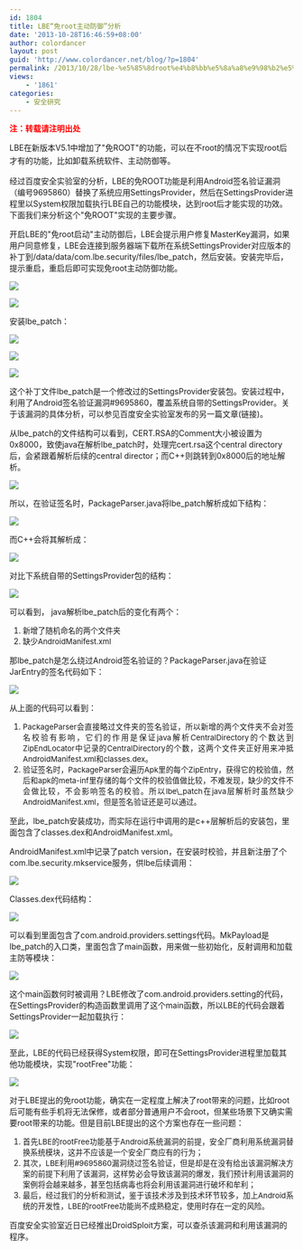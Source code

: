 ```yaml
---
id: 1804
title: LBE“免root主动防御”分析
date: '2013-10-28T16:46:59+08:00'
author: colordancer
layout: post
guid: 'http://www.colordancer.net/blog/?p=1804'
permalink: /2013/10/28/lbe-%e5%85%8droot%e4%b8%bb%e5%8a%a8%e9%98%b2%e5%be%a1%e5%88%86%e6%9e%90/
views:
    - '1861'
categories:
    - 安全研究
---
```


 <span style="color:#FF0000;">**注：转载请注明出处**</span>

 <span style="line-height: 1.6em;">LBE在新版本V5.1中增加了"免ROOT"的功能，可以在不root的情况下实现root后才有的功能，比如卸载系统软件、主动防御等。</span>

 经过百度安全实验室的分析，LBE的免ROOT功能是利用Android签名验证漏洞（编号9695860）替换了系统应用SettingsProvider，然后在SettingsProvider进程里以System权限加载执行LBE自己的功能模块，达到root后才能实现的功效。下面我们来分析这个"免ROOT"实现的主要步骤。

 开启LBE的"免root启动"主动防御后，LBE会提示用户修复MasterKey漏洞，如果用户同意修复，LBE会连接到服务器端下载所在系统SettingsProvider对应版本的补丁到/data/data/com.lbe.security/files/lbe\_patch，然后安装。安装完毕后，提示重启，重启后即可实现免root主动防御功能。

 ![](http://www.colordancer.net/blog/wp-content/uploads/2013/10/102813_0846_LBEroot1.png)

 ![](http://www.colordancer.net/blog/wp-content/uploads/2013/10/102813_0846_LBEroot2.png)

 安装lbe\_patch：

 ![](http://www.colordancer.net/blog/wp-content/uploads/2013/10/102813_0846_LBEroot3.png)

 ![](http://www.colordancer.net/blog/wp-content/uploads/2013/10/102813_0846_LBEroot4.png)

 ![](http://www.colordancer.net/blog/wp-content/uploads/2013/10/102813_0846_LBEroot5.png)

 这个补丁文件lbe\_patch是一个修改过的SettingsProvider安装包。安装过程中，利用了Android签名验证漏洞#9695860，覆盖系统自带的SettingsProvider。关于该漏洞的具体分析，可以参见百度安全实验室发布的另一篇文章(链接)。

 从lbe\_patch的文件结构可以看到，CERT.RSA的Comment大小被设置为0x8000，致使java在解析lbe\_patch时，处理完cert.rsa这个central directory后，会紧跟着解析后续的central director；而C++则跳转到0x8000后的地址解析。

 ![](http://www.colordancer.net/blog/wp-content/uploads/2013/10/102813_0846_LBEroot6.png)

 所以，在验证签名时，PackageParser.java将lbe\_patch解析成如下结构：

 ![](http://www.colordancer.net/blog/wp-content/uploads/2013/10/102813_0846_LBEroot7.png)

 而C++会将其解析成：

 ![](http://www.colordancer.net/blog/wp-content/uploads/2013/10/102813_0846_LBEroot8.png)

 对比下系统自带的SettingsProvider包的结构：

 ![](http://www.colordancer.net/blog/wp-content/uploads/2013/10/102813_0846_LBEroot9.png)

 可以看到， java解析lbe\_patch后的变化有两个：

1. <div style="text-align: justify"> <span style="font-size:10pt">新增了随机命名的两个文件夹</span> </div>
2. <div style="text-align: justify"> <span style="font-size:10pt">缺少AndroidManifest.xml</span> </div>

 那lbe\_patch是怎么绕过Android签名验证的？PackageParser.java在验证JarEntry的签名代码如下：

 ![](http://www.colordancer.net/blog/wp-content/uploads/2013/10/102813_0846_LBEroot10.png)

 从上面的代码可以看到：

1. <div style="text-align: justify"> <span style="font-size:10pt">PackageParser会直接略过文件夹的签名验证，所以新增的两个文件夹不会对签名校验有影响，它们的作用是保证java解析CentralDirectory的个数达到ZipEndLocator中记录的CentralDirectory的个数，这两个文件夹正好用来冲抵AndroidManifest.xml和classes.dex。</span> </div>
2. <div style="text-align: justify"> <span style="font-size:10pt">验证签名时，PackageParser会遍历Apk里的每个ZipEntry，获得它的校验值，然后和apk的meta-inf里存储的每个文件的校验值做比较，不难发现，缺少的文件不会做比较，不会影响签名的校验。所以lbe\_patch在java层解析时虽然缺少AndroidManifest.xml，但是签名验证还是可以通过。</span> </div>

 至此，lbe\_patch安装成功，而实际在运行中调用的是c++层解析后的安装包，里面包含了classes.dex和AndroidManifest.xml。

 AndroidManifest.xml中记录了patch version，在安装时校验，并且新注册了个com.lbe.security.mkservice服务，供lbe后续调用：

 ![](http://www.colordancer.net/blog/wp-content/uploads/2013/10/102813_0846_LBEroot11.png)

 Classes.dex代码结构：

 ![](http://www.colordancer.net/blog/wp-content/uploads/2013/10/102813_0846_LBEroot12.png)

 可以看到里面包含了com.android.providers.settings代码。MkPayload是lbe\_patch的入口类，里面包含了main函数，用来做一些初始化，反射调用和加载主防等模块：

 ![](http://www.colordancer.net/blog/wp-content/uploads/2013/10/102813_0846_LBEroot13.png)

 这个main函数何时被调用？LBE修改了com.android.providers.setting的代码，在SettingsProvider的构造函数里调用了这个main函数，所以LBE的代码会跟着SettingsProvider一起加载执行：

 ![](http://www.colordancer.net/blog/wp-content/uploads/2013/10/102813_0846_LBEroot14.png)

 至此，LBE的代码已经获得System权限，即可在SettingsProvider进程里加载其他功能模块，实现"rootFree"功能：

 ![](http://www.colordancer.net/blog/wp-content/uploads/2013/10/102813_0846_LBEroot15.png)

 对于LBE提出的免root功能，确实在一定程度上解决了root带来的问题，比如root后可能有些手机将无法保修，或者部分普通用户不会root，但某些场景下又确实需要root带来的功能。但是目前LBE提出的这个方案也存在一些问题：

1. <div style="text-align: justify"> <span style="font-size:10pt">首先LBE的rootFree功能基于Android系统漏洞的前提，安全厂商利用系统漏洞替换系统模块，这并不应该是一个安全厂商应有的行为；</span> </div>
2. <div style="text-align: justify"> <span style="font-size:10pt">其次，LBE利用#9695860漏洞绕过签名验证，但是却是在没有给出该漏洞解决方案的前提下利用了该漏洞，这样势必会导致该漏洞的爆发，我们预计利用该漏洞的案例将会越来越多，甚至包括病毒也将会利用该漏洞进行破坏和牟利；</span> </div>
3. <div style="text-align: justify"> <span style="font-size:10pt">最后，经过我们的分析和测试，鉴于该技术涉及到技术环节较多，加上Android系统的开发性，LBE的rootFree功能尚不成熟稳定，使用时存在一定的风险。</span> </div>

 百度安全实验室近日已经推出DroidSploit方案，可以查杀该漏洞和利用该漏洞的程序。